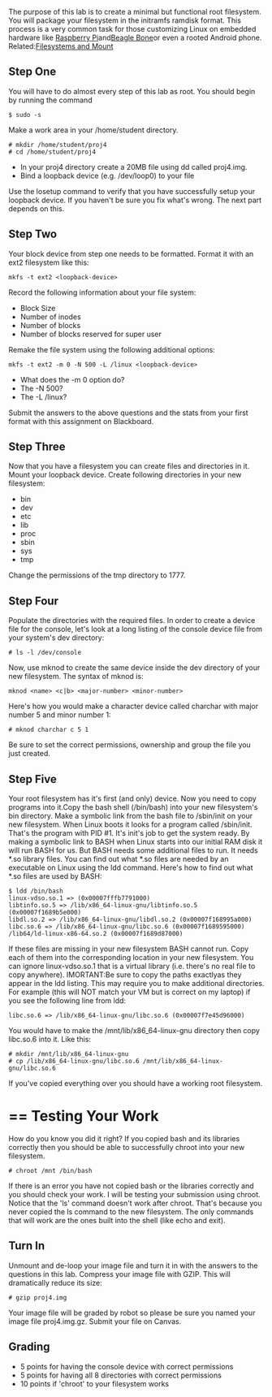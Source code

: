The purpose of this lab is to create a minimal but functional root filesystem. You will package your filesystem in the initramfs ramdisk format. This process is a very common task for those customizing Linux on embedded hardware like [Raspberry Pi](http://www.raspberrypi.org/)and[Beagle Bone](http://www.raspberrypi.org/)or even a rooted Android phone.
 Related:[Filesystems and Mount](filesystems_and_mount)

## Step One 

You will have to do almost every step of this lab as root. You should begin by running the command

```
$ sudo -s
```

Make a work area in your /home/student directory.

```
# mkdir /home/student/proj4
# cd /home/student/proj4
```

  - In your proj4 directory create a 20MB file using dd called proj4.img.
  - Bind a loopback device (e.g. /dev/loop0) to your file

Use the losetup command to verify that you have successfully setup your loopback device. If you haven't be sure you fix what's wrong. The next part depends on this.

## Step Two 

Your block device from step one needs to be formatted. Format it with an ext2 filesystem like this:

```
mkfs -t ext2 <loopback-device>
```

Record the following information about your file system:
  * Block Size
  * Number of inodes
  * Number of blocks
  * Number of blocks reserved for super user

Remake the file system using the following additional options:

```
mkfs -t ext2 -m 0 -N 500 -L /linux <loopback-device>
```

  * What does the -m 0 option do?
  * The -N 500?
  * The -L /linux?

Submit the answers to the above questions and the stats from your first format with this assignment on Blackboard.

## Step Three 

Now that you have a filesystem you can create files and directories in it. Mount your loopback device. Create following directories in your new filesystem:
  - bin
  - dev
  - etc
  - lib
  - proc
  - sbin
  - sys
  - tmp

Change the permissions of the tmp directory to 1777.

## Step Four 

Populate the directories with the required files. In order to create a device file for the console, let's look at a long listing of the console device file from your system's dev directory:

```
# ls -l /dev/console

```

Now, use mknod to create the same device inside the dev directory of your new filesystem. The syntax of mknod is: 

```
mknod <name> <c|b> <major-number> <minor-number>
```

Here's how you would make a character device called charchar with major number 5 and minor number 1:

```
# mknod charchar c 5 1

```

Be sure to set the correct permissions, ownership and group the file you just created.

## Step Five 

Your root filesystem has it's first (and only) device. Now you need to copy programs into it.Copy the bash shell (/bin/bash) into your new filesystem's bin directory. Make a symbolic link from the bash file to /sbin/init on your new filesystem.
When Linux boots it looks for a program called /sbin/init. That's the program with PID #1. It's init's job to get the system ready. By making a symbolic link to BASH when Linux starts into our initial RAM disk it will run BASH for us. But BASH needs some additional files to run. It needs *.so library files. You can find out what *.so files are needed by an executable on Linux using the ldd command. Here's how to find out what *.so files are used by BASH:

```
$ ldd /bin/bash
linux-vdso.so.1 => (0x00007fffb7791000)
libtinfo.so.5 => /lib/x86_64-linux-gnu/libtinfo.so.5 (0x00007f1689b5e000)
libdl.so.2 => /lib/x86_64-linux-gnu/libdl.so.2 (0x00007f168995a000)
libc.so.6 => /lib/x86_64-linux-gnu/libc.so.6 (0x00007f1689595000)
/lib64/ld-linux-x86-64.so.2 (0x00007f1689d87000)
```

If these files are missing in your new filesystem BASH cannot run. Copy each of them into the corresponding location in your new filesystem. You can ignore linux-vdso.so.1 that is a virtual library (i.e. there's no real file to copy anywhere).
IMORTANT:Be sure to copy the paths exactlyas they appear in the ldd listing. This may require you to make additional directories. For example (this will NOT match your VM but is correct on my laptop) if you see the following line from ldd:

```
libc.so.6 => /lib/x86_64-linux-gnu/libc.so.6 (0x00007f7e45d96000)
```

You would have to make the /mnt/lib/x86_64-linux-gnu directory then copy libc.so.6 into it. Like this:

```
# mkdir /mnt/lib/x86_64-linux-gnu
# cp /lib/x86_64-linux-gnu/libc.so.6 /mnt/lib/x86_64-linux-gnu/libc.so.6

```

If you've copied everything over you should have a working root filesystem.

== Testing Your Work
 ==

How do you know you did it right? If you copied bash and its libraries correctly then you should be able to successfully chroot into your new filesystem.

```
# chroot /mnt /bin/bash
```

If there is an error you have not copied bash or the libraries correctly and you should check your work. I will be testing your submission using chroot. Notice that the 'ls' command doesn't work after chroot. That's because you never copied the ls command to the new filesystem. The only commands that will work are the ones built into the shell (like echo and exit).

## Turn In 

Unmount and de-loop your image file and turn it in with the answers to the questions in this lab. Compress your image file with GZIP. This will dramatically reduce its size:

```
# gzip proj4.img
```

Your image file will be graded by robot so please be sure you named your image file proj4.img.gz. Submit your file on Canvas.

## Grading 

  * 5 points for having the console device with correct permissions
  * 5 points for having all 8 directories with correct permissions
  * 10 points if 'chroot' to your filesystem works


